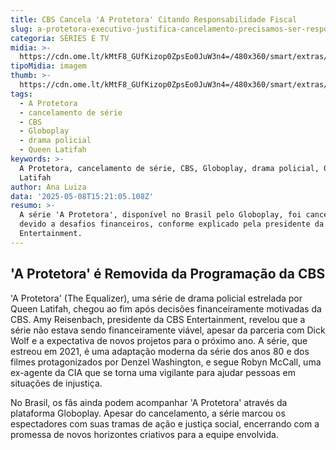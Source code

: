 ```yaml
---
title: CBS Cancela 'A Protetora' Citando Responsabilidade Fiscal
slug: a-protetora-executivo-justifica-cancelamento-precisamos-ser-responsveis
categoria: SÉRIES E TV
midia: >-
  https://cdn.ome.lt/kMtF8_GUfKizop0ZpsEo0JuW3n4=/480x360/smart/extras/conteudos/omelete_THUMB_-_2025-05-08T120935.201.png
tipoMidia: imagem
thumb: >-
  https://cdn.ome.lt/kMtF8_GUfKizop0ZpsEo0JuW3n4=/480x360/smart/extras/conteudos/omelete_THUMB_-_2025-05-08T120935.201.png
tags:
  - A Protetora
  - cancelamento de série
  - CBS
  - Globoplay
  - drama policial
  - Queen Latifah
keywords: >-
  A Protetora, cancelamento de série, CBS, Globoplay, drama policial, Queen
  Latifah
author: Ana Luiza
data: '2025-05-08T15:21:05.108Z'
resumo: >-
  A série 'A Protetora', disponível no Brasil pelo Globoplay, foi cancelada
  devido a desafios financeiros, conforme explicado pela presidente da CBS
  Entertainment.
---
```


## 'A Protetora' é Removida da Programação da CBS

'A Protetora' (The Equalizer), uma série de drama policial estrelada por Queen Latifah, chegou ao fim após decisões financeiramente motivadas da CBS. Amy Reisenbach, presidente da CBS Entertainment, revelou que a série não estava sendo financeiramente viável, apesar da parceria com Dick Wolf e a expectativa de novos projetos para o próximo ano. A série, que estreou em 2021, é uma adaptação moderna da série dos anos 80 e dos filmes protagonizados por Denzel Washington, e segue Robyn McCall, uma ex-agente da CIA que se torna uma vigilante para ajudar pessoas em situações de injustiça.

No Brasil, os fãs ainda podem acompanhar 'A Protetora' através da plataforma Globoplay. Apesar do cancelamento, a série marcou os espectadores com suas tramas de ação e justiça social, encerrando com a promessa de novos horizontes criativos para a equipe envolvida.
